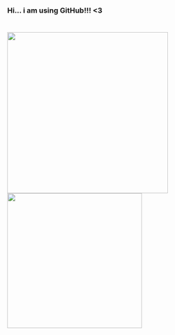 ### Hi... i am using GitHub!!! <3


   <a href="https://www.linkedin.com/in/micael-borges-4613341a0/" target="_blank"><img width="685" height="10" src="https://img.shields.io/badge/-LinkedIn-%230077B5?style=for-the-badge&logo=linkedin&logoColor=yellow" target="_blank"></a> 


<div>
 
  <img width="370"  src="https://github-readme-stats.vercel.app/api?username=yoskatista&show_icons=true&theme=dark"/>
  <img width="310" src="https://github-readme-stats.vercel.app/api/top-langs/?username=yoskatista&layout=compact&langs_count=7&theme=dark"/>
</div>


<div>


  
  <a href="https://www.linkedin.com/in/micael-borges-4613341a0/" target="_blank"><img width="685" height="10" src="https://img.shields.io/badge/-LinkedIn-%230077B5?style=for-the-badge&logo=linkedin&logoColor=yellow" target="_blank"></a> 

  
<div>
  




